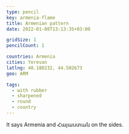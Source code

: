 ```yaml
---
type: pencil
key: armenia-flame
title: Armenian pattern
date: 2022-01-08T13:13:35+03:00

gridSize: 1
pencilCount: 1

countries: Armenia
cities: Yerevan
latlng: 40.180232, 44.502673
geo: ARM

tags:
  - with rubber
  - sharpened
  - round
  - country
---
```


It says Armenia and Հայաստան on the sides.
